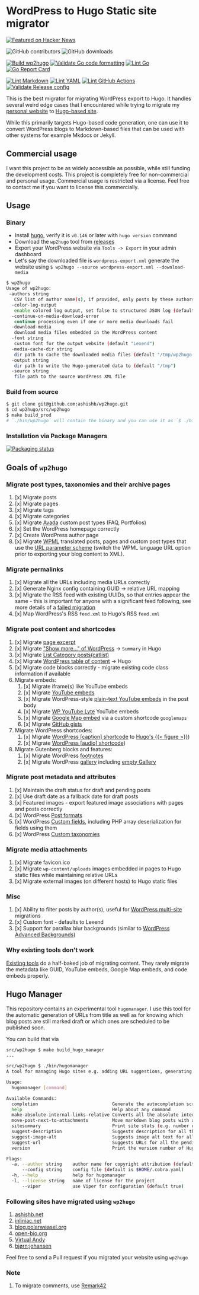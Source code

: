 # WordPress to Hugo Static site migrator

[![Featured on Hacker News](https://hackerbadge.now.sh/api?id=41377331)](https://news.ycombinator.com/item?id=41377331)

![GitHub contributors](https://img.shields.io/github/contributors/ashishb/wp2hugo?logo=GitHub)
![GitHub downloads](https://img.shields.io/github/downloads/ashishb/wp2hugo/total?logo=GitHub)

[![Build wp2hugo](https://github.com/ashishb/wp2hugo/actions/workflows/build-go.yaml/badge.svg)](https://github.com/ashishb/wp2hugo/actions/workflows/build-go.yaml)
[![Validate Go code formatting](https://github.com/ashishb/wp2hugo/actions/workflows/format-go.yaml/badge.svg)](https://github.com/ashishb/wp2hugo/actions/workflows/format-go.yaml)
[![Lint Go](https://github.com/ashishb/wp2hugo/actions/workflows/lint-go.yaml/badge.svg)](https://github.com/ashishb/wp2hugo/actions/workflows/lint-go.yaml)
[![Go Report Card](https://goreportcard.com/badge/github.com/ashishb/wp2hugo/src/wp2hugo)](https://goreportcard.com/report/github.com/ashishb/wp2hugo/src/wp2hugo)

[![Lint Markdown](https://github.com/ashishb/wp2hugo/actions/workflows/lint-markdown.yaml/badge.svg)](https://github.com/ashishb/wp2hugo/actions/workflows/lint-markdown.yaml)
[![Lint YAML](https://github.com/ashishb/wp2hugo/actions/workflows/lint-yaml.yaml/badge.svg)](https://github.com/ashishb/wp2hugo/actions/workflows/lint-yaml.yaml)
[![Lint GitHub Actions](https://github.com/ashishb/wp2hugo/actions/workflows/lint-github-actions.yaml/badge.svg)](https://github.com/ashishb/wp2hugo/actions/workflows/lint-github-actions.yaml)
[![Validate Release config](https://github.com/ashishb/wp2hugo/actions/workflows/check-goreleaser-config.yaml/badge.svg)](https://github.com/ashishb/wp2hugo/actions/workflows/check-goreleaser-config.yaml)

This is the best migrator for migrating WordPress export to Hugo.
It handles several weird edge cases that I encountered while trying to migrate my [personal website](https://v1.ashishb.net) to [Hugo-based site](https://v2.ashishb.net/).

While this primarily targets Hugo-based code generation, one can use it to convert WordPress blogs to Markdown-based files that can be used with other systems for example Mkdocs or Jekyll.

## Commercial usage

I want this project to be as widely accessible as possible, while still funding the development costs.
This project is completely free for non-commercial and personal usage.
Commercial usage is restricted via a license.
Feel free to contact me if you want to license this commercially.

## Usage

### Binary

- Install [hugo](https://github.com/gohugoio/hugo), verify it is `v0.146` or later with `hugo version` command
- Download the `wp2hugo` tool from [releases](https://github.com/ashishb/wp2hugo/releases)
- Export your WordPress website via `Tools -> Export` in your admin dashboard
- Let's say the downloaded file is `wordpress-export.xml` generate the website using `$ wp2hugo --source wordpress-export.xml --download-media`

```bash
$ wp2hugo
Usage of wp2hugo:
 -authors string
   CSV list of author name(s), if provided, only posts by these authors will be processed
  -color-log-output
   enable colored log output, set false to structured JSON log (default true)
  -continue-on-media-download-error
   continue processing even if one or more media downloads fail
  -download-media
   download media files embedded in the WordPress content
  -font string
   custom font for the output website (default "Lexend")
  -media-cache-dir string
   dir path to cache the downloaded media files (default "/tmp/wp2hugo-cache")
  -output string
   dir path to write the Hugo-generated data to (default "/tmp")
  -source string
   file path to the source WordPress XML file
```

### Build from source

```bash
$ git clone git@github.com:ashishb/wp2hugo.git
$ cd wp2hugo/src/wp2hugo
$ make build_prod
# `./bin/wp2hugo` will contain the binary and you can use it as `$ ./bin/wp2hugo --source wordpress-export.xml --download-media`
```

### Installation via Package Managers

[![Packaging status](https://repology.org/badge/vertical-allrepos/wp2hugo.svg)](https://repology.org/project/wp2hugo/versions)

## Goals of `wp2hugo`

### Migrate post types, taxonomies and their archive pages

1. [x] Migrate posts
1. [x] Migrate pages
1. [x] Migrate tags
1. [x] Migrate categories
1. [x] Migrate [Avada](https://themeforest.net/item/avada-responsive-multipurpose-theme/2833226) custom post types (FAQ, Portfolios)
1. [x] Set the WordPress homepage correctly
1. [x] Create WordPress author page
1. [x] Migrate [WPML](https://wpml.org/) translated posts, pages and custom post types that use the [URL parameter scheme](https://wpml.org/documentation/getting-started-guide/language-setup/language-url-options/#language-name-added-as-a-parameter) (switch the WPML language URL option prior to exporting your blog content to XML).

### Migrate permalinks

1. [x] Migrate all the URLs including media URLs correctly
1. [x] Generate Nginx config containing GUID -> relative URL mapping
1. [x] Migrate the RSS feed with existing UUIDs, so that entries appear the same - this is important for anyone with a significant feed following, see more details of a [failed migration](https://theorangeone.net/posts/rss-guids/)
1. [x] Map WordPress's RSS `feed.xml` to Hugo's RSS `feed.xml`

### Migrate post content and shortcodes

1. [x] Migrate [page excerpt](https://wordpress.com/support/excerpts/)
1. [x] Migrate ["Show more..." of WordPress](https://wordpress.com/support/wordpress-editor/blocks/more-block/) -> `Summary` in Hugo
1. [x] Migrate [List Category posts(catlist)](https://wordpress.com/plugins/list-category-posts)
1. [x] Migrate [WordPress table of content](https://wordpress.com/support/wordpress-editor/blocks/table-of-contents-block/) -> Hugo
1. [x] Migrate code blocks correctly - migrate existing code class information if available
1. Migrate embeds:
    1. [x] Migrate iframe(s) like YouTube embeds
    1. [x] Migrate [YouTube embeds](https://support.google.com/youtube/answer/171780)
    1. [x] Migrate WordPress-style [plain-text YouTube embeds](https://wordpress.org/documentation/article/youtube-embed/) in the post body
    1. [x] Migrate [WP YouTube Lyte](https://wordpress.org/plugins/wp-youtube-lyte/) YouTube embeds
    1. [x] Migrate [Google Map embed](https://developers.google.com/maps/documentation/embed/get-started) via a custom shortcode `googlemaps`
    1. [x] Migrate [GitHub gists](https://gist.github.com/)
1. Migrate WordPress shortcodes:
    1. [x] Migrate [WordPress [caption] shortcode](https://codex.wordpress.org/Caption_Shortcode) to [Hugo's {{< figure >}}](https://codex.wordpress.org/Caption_Shortcode))
    1. [x] Migrate [WordPress [audio] shortcode](https://wordpress.org/documentation/article/audio-shortcode/))
1. Migrate Gutenberg blocks and features:
    1. [x] Migrate WordPress [footnotes](https://github.com/ashishb/wp2hugo/issues/24)
    1. [x] Migrate WordPress [gallery](https://wordpress.com/support/wordpress-editor/blocks/gallery-block/) including [empty Gallery](https://github.com/ashishb/wp2hugo/issues/68)

### Migrate post metadata and attributes

1. [x] Maintain the draft status for draft and pending posts
1. [x] Use draft date as a fallback date for draft posts
1. [x] Featured images - export featured image associations with pages and posts correctly
1. [x] WordPress [Post formats](https://developer.wordpress.org/advanced-administration/wordpress/post-formats/)
1. [x] WordPress [Custom fields](https://wordpress.org/documentation/article/assign-custom-fields/), including PHP array deserialization for fields using them
1. [x] WordPress [Custom taxonomies](https://learn.wordpress.org/lesson/custom-taxonomies/)

### Migrate media attachments

1. [x] Migrate favicon.ico
1. [x] Migrate `wp-content/uploads` images embedded in pages to Hugo static files while maintaining relative URLs
1. [x] Migrate external images (on different hosts) to Hugo static files

### Misc

1. [x] Ability to filter posts by author(s), useful for [WordPress multi-site](https://www.smashingmagazine.com/2020/01/complete-guide-wordpress-multisite/) migrations
1. [x] Custom font - defaults to Lexend
1. [x] Support for parallax blur backgrounds (similar to [WordPress Advanced Backgrounds](https://wordpress.org/plugins/advanced-backgrounds/))

### Why existing tools don't work

[Existing tools](https://gohugo.io/tools/migrations/) do a half-baked job of migrating content.
They rarely migrate the metadata like GUID, YouTube embeds, Google Map embeds, and code embeds properly.

## Hugo Manager

This repository contains an experimental tool `hugomanager`.
I use this tool for the automatic generation of URLs from title as well as for knowing which blog posts are still
marked draft or which ones are scheduled to be published soon.

You can build that via

```bash
src/wp2hugo $ make build_hugo_manager
...
```

```bash
src/wp2hugo $ ./bin/hugomanager
A tool for managing Hugo sites e.g. adding URL suggestions, generating site status summary etc.

Usage:
  hugomanager [command]

Available Commands:
  completion                            Generate the autocompletion script for the specified shell
  help                                  Help about any command
  make-absolute-internal-links-relative Converts all the absolute internal links to relative links
  move-post-next-to-attachments         Move markdown blog posts with attachments to a single directory
  sitesummary                           Print site stats (e.g. number of posts, number of drafts etc.)
  suggest-description                   Suggests description for all the posts that are missing a description in the front matter
  suggest-image-alt                     Suggests image alt text for all the images if missing
  suggest-url                           Suggests URLs for all the pending/future posts that are missing a URL
  version                               Print the version number of HugoManager

Flags:
  -a, --author string    author name for copyright attribution (default "YOUR NAME")
      --config string    config file (default is $HOME/.cobra.yaml)
  -h, --help             help for hugomanager
  -l, --license string   name of license for the project
      --viper            use Viper for configuration (default true)
```

### Following sites have migrated using `wp2hugo`

1. [ashishb.net](https://ashishb.net/tech/wordpress-to-hugo/)
1. [inliniac.net](https://inliniac.net/blog/posts/blog-moved-to-hugo/)
1. [blog.polarweasel.org](https://blog.polarweasel.org/2025/01/09/bye-wordpress/)
1. [open-bio.org](https://tzovar.as/migrating-from-wp/)
1. [Virtual Andy](https://dev.ahill.net/posts/moving-away-from-wpdotcom/)
1. [bjørn:johansen](https://bjornjohansen.com/wp2hugo/)

Feel free to send a Pull request if you migrated your website using `wp2hugo`

### Note

1. To migrate comments, use [Remark42](https://remark42.com/docs/backup/migration/)
